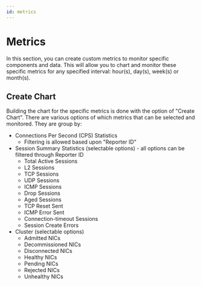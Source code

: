 ```yaml
---
id: metrics
---
```


# Metrics

In this section, you can create custom metrics to monitor specific components and data.  This will allow you to chart and monitor these specific metrics for any specified interval: hour(s), day(s), week(s) or month(s).

## Create Chart
Building the chart for the specific metrics is done with the option of "Create Chart".  There are various options of which metrics that can be selected and monitored.  They are group by:

- Connections Per Second (CPS) Statistics
	- Filtering is allowed based upon "Reporter ID" 
- Session Summary Statistics (selectable options) - all options can be filtered through Reporter ID
	- Total Active Sessions
	- L2 Sessions
	- TCP Sessions
	- UDP Sessions
	- ICMP Sessions
	- Drop Sessions
	- Aged Sessions
	- TCP Reset Sent
	- ICMP Error Sent
	- Connection-timeout Sessions
	- Session Create Errors
- Cluster (selectable options)
	- Admitted NICs
	- Decommissioned NICs
	- Disconnected NICs
	- Healthy NICs
	- Pending NICs
	- Rejected NICs
	- Unhealthy NICs

